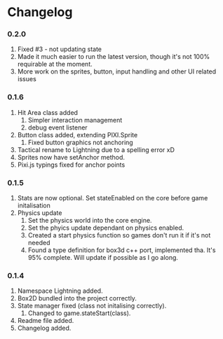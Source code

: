 # Changelog

### 0.2.0
1. Fixed #3 - not updating state
2. Made it much easier to run the latest version, though it's not 100% requirable at the moment.
3. More work on the sprites, button, input handling and other UI related issues


### 0.1.6
1. Hit Area class added
    1. Simpler interaction management
    2. debug event listener
2. Button class added, extending PIXI.Sprite
    1. Fixed button graphics not anchoring
3. Tactical rename to Lightning due to a spelling error xD
4. Sprites now have setAnchor method.
5. Pixi.js typings fixed for anchor points

### 0.1.5
1. Stats are now optional. Set stateEnabled on the core before game initalisation
2. Physics update
    1. Set the physics world into the core engine.
    2. Set the phyics update dependant on physics enabled.
    3. Created a start physics function so games don't run it if it's not needed
    4. Found a type definition for box3d c++ port, implemented tha. It's 95% complete. Will update if possible as I go along.

### 0.1.4
1. Namespace Lightning added.
2. Box2D bundled into the project correctly.
3. State manager fixed (class not initalising correctly).
    1. Changed to game.stateStart(class).
4. Readme file added.
5. Changelog added.